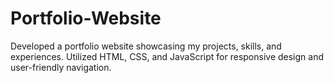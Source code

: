 # Portfolio-Website
Developed a portfolio website showcasing my projects, skills, and experiences. Utilized HTML, CSS, and JavaScript for responsive design and user-friendly navigation.
